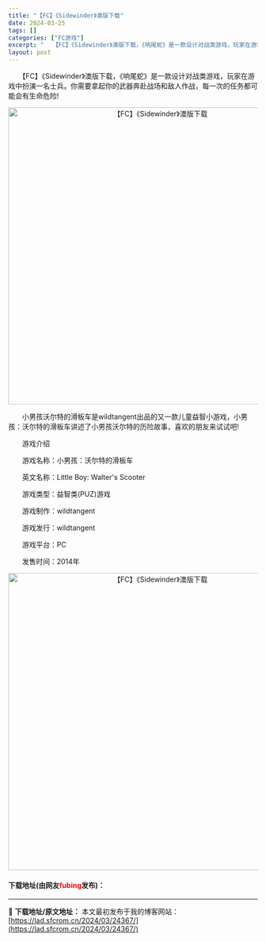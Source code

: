 ```yaml
---
title: "【FC】《Sidewinder》澳版下载"
date: 2024-03-25
tags: []
categories: ["FC游戏"]
excerpt: "　　【FC】《Sidewinder》澳版下载，《响尾蛇》是一款设计对战类游戏，玩家在游戏中扮演一名士兵。你需要拿起你的武器奔赴战场和敌人作战，每一次的任务都可能会有生命危险! 　　小男孩沃尔特的滑板车是wildtangent出品的又一款儿童益智小游戏，小男孩：沃尔特的滑板车讲述了小男孩沃尔特的历险故&hellip;"
layout: post
---
```


 <p>　　【FC】《Sidewinder》澳版下载，《响尾蛇》是一款设计对战类游戏，玩家在游戏中扮演一名士兵。你需要拿起你的武器奔赴战场和敌人作战，每一次的任务都可能会有生命危险!</p> <p align="center"><img align="" border="0" src="https://lad.sfcrom.cn/wp-content/uploads/2024/03/20240325_660199dc85594.png" width="599" alt="【FC】《Sidewinder》澳版下载" /></p> <p>　　小男孩沃尔特的滑板车是wildtangent出品的又一款儿童益智小游戏，小男孩：沃尔特的滑板车讲述了小男孩沃尔特的历险故事，喜欢的朋友来试试吧!</p> <p>　　游戏介绍</p> <p>　　游戏名称：小男孩：沃尔特的滑板车</p> <p>　　英文名称：Little Boy: Walter&#39;s Scooter</p> <p>　　游戏类型：益智类(PUZ)游戏</p> <p>　　游戏制作：wildtangent</p> <p>　　游戏发行：wildtangent</p> <p>　　游戏平台：PC</p> <p>　　发售时间：2014年</p> <p align="center"><img align="" border="0" src="https://lad.sfcrom.cn/wp-content/uploads/2024/03/20240325_660199dde5e78.png" width="599" alt="【FC】《Sidewinder》澳版下载" /></p> <p><h4>下载地址(由网友<font color="red">fubing</font>发布)：</h4></p> 

---
📖 **下载地址/原文地址：** 本文最初发布于我的博客网站：[https://lad.sfcrom.cn/2024/03/24367/](https://lad.sfcrom.cn/2024/03/24367/)
